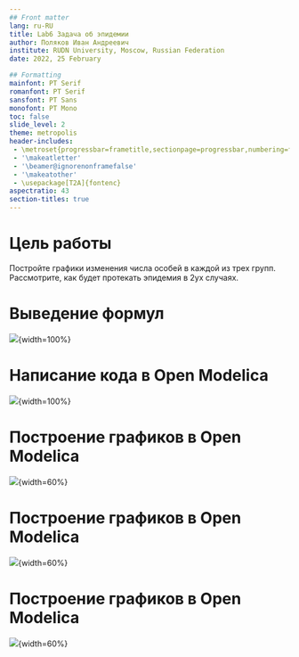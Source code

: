 ```yaml
---
## Front matter
lang: ru-RU
title: Lab6 Задача об эпидемии 
author: Поляков Иван Андреевич
institute: RUDN University, Moscow, Russian Federation
date: 2022, 25 February

## Formatting
mainfont: PT Serif 
romanfont: PT Serif 
sansfont: PT Sans 
monofont: PT Mono
toc: false
slide_level: 2
theme: metropolis
header-includes: 
 - \metroset{progressbar=frametitle,sectionpage=progressbar,numbering=fraction}
 - '\makeatletter'
 - '\beamer@ignorenonframefalse'
 - '\makeatother'
 - \usepackage[T2A]{fontenc}
aspectratio: 43
section-titles: true
---
```


# Цель работы

Постройте графики изменения числа особей в каждой из трех групп.
Рассмотрите, как будет протекать эпидемия в 2ух случаях.

# Выведение формул

![](img7/4.png){width=100%}

# Написание кода в Open Modelica

![](img7/cod.png){width=100%}

# Построение графиков в Open Modelica

![](img7/1.png){width=60%}

# Построение графиков в Open Modelica

![](img7/2.png){width=60%}

# Построение графиков в Open Modelica

![](img7/3.png){width=60%}


